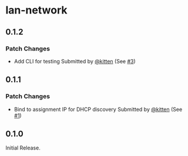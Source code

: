 # lan-network

## 0.1.2

### Patch Changes

- Add CLI for testing
  Submitted by [@kitten](https://github.com/kitten) (See [#3](https://github.com/kitten/lan-network/pull/3))

## 0.1.1

### Patch Changes

- Bind to assignment IP for DHCP discovery
  Submitted by [@kitten](https://github.com/kitten) (See [#1](https://github.com/kitten/lan-network/pull/1))

## 0.1.0

Initial Release.
